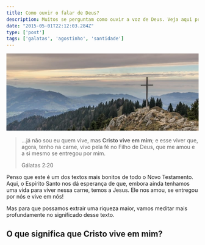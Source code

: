 ```yaml
---
title: Como ouvir o falar de Deus?
description: Muitos se perguntam como ouvir a voz de Deus. Veja aqui princípios para ter um relacionamento com Deus.
date: "2015-05-01T22:12:03.284Z"
type: ['post']
tags: ['galatas', 'agostinho', 'santidade']
---
```


![Cruz](./cross-mountain.jpg)

> ...já não sou eu quem vive, mas **Cristo vive em mim**; e esse viver que, agora, tenho na carne, vivo pela fé no Filho de Deus, que me amou e a si mesmo se entregou por mim.
>
> Gálatas 2:20

Penso que este é um dos textos mais bonitos de todo o Novo Testamento. Aqui, o Espírito Santo nos dá esperança de que, embora ainda tenhamos uma vida para viver nessa carne, temos a Jesus. Ele nos amou, se entregou por nós e vive em nós!

Mas para que possamos extrair uma riqueza maior, vamos meditar mais profundamente no significado desse texto.

## O que significa que Cristo vive em mim?

